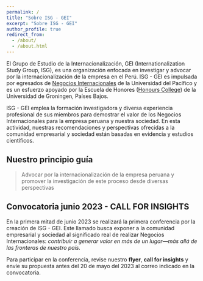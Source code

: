 ```yaml
---
permalink: /
title: "Sobre ISG - GEI"
excerpt: "Sobre ISG - GEI"
author_profile: true
redirect_from: 
  - /about/
  - /about.html
---
```


El Grupo de Estudio de la Internacionalización, GEI (Internationalization Study Group, ISG), es una organización enfocada en investigar y advocar por la internacionalización de la empresa en el Perú. ISG - GEI es impulsada por egresados de [Negocios Internacionales](https://admision.up.edu.pe/carreras/negocios-internacionales/) de la Universidad del Pacífico y es un esfuerzo apoyado por la Escuela de Honores ([Honours College](https://www.rug.nl/education/honours-college/?lang=en)) de la Universidad de Groningen, Países Bajos.

ISG - GEI emplea la formación investigadora y diversa experiencia profesional de sus miembros para demostrar el valor de los Negocios Internacionales para la empresa peruana y nuestra sociedad.  En esta actividad, nuestras recomendaciones y perspectivas ofrecidas a la comunidad empresarial y sociedad están basadas en evidencia y estudios científicos. 

## Nuestro principio guía

> Advocar por la internacionalización de la empresa peruana y promover la investigación de este proceso desde diversas perspectivas

## Convocatoria junio 2023 - CALL FOR INSIGHTS

En la primera mitad de junio 2023 se realizará la primera conferencia por la creación de ISG - GEI. Este llamado busca exponer a la comunidad empresarial y sociedad al significado real de realizar Negocios Internacionales: *contribuir a generar valor en más de un lugar—más allá de las fronteras de nuestro país.*

Para participar en la conferencia, revise nuestro **flyer**, **call for insights** y envíe su propuesta antes del 20 de mayo del 2023 al correo indicado en la convocatoria.

